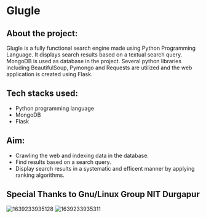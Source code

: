 # Glugle

## About the project:

Glugle is a fully functional search engine made using Python Programming Language. It displays search results based on a textual search query. MongoDB is used as database in the project. Several python libraries including BeautifulSoup, Pymongo and Requests are utilized and the web application is created using Flask. 


## Tech stacks used:

- Python programming language
- MongoDB
- Flask

## Aim:

- Crawling the web and indexing data in the database.
- Find results based on a search query.
- Display search results in a systematic and efficent manner by applying ranking algorithms.

## Special Thanks to Gnu/Linux Group NIT Durgapur

![1639233935128](https://user-images.githubusercontent.com/92089364/145718137-8977179e-e5df-48d1-a0d8-3cb66ebe1810.jpg)
![1639233935311](https://user-images.githubusercontent.com/92089364/145718138-8be5c355-de2e-4966-aca2-62cad3f61532.jpg)

